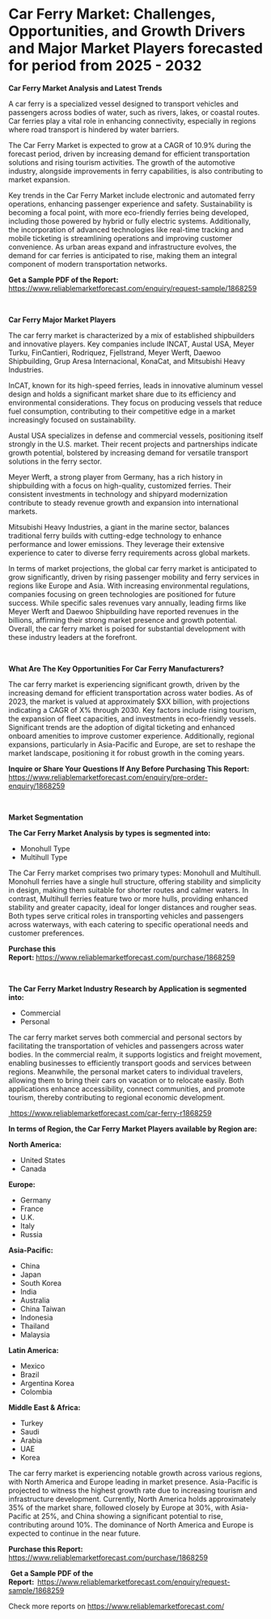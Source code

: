 <p><h1>Car Ferry Market: Challenges, Opportunities, and Growth Drivers and Major Market Players forecasted for period from 2025 - 2032</h1></p><p><strong>Car Ferry Market Analysis and Latest Trends</strong></p>
<p><p>A car ferry is a specialized vessel designed to transport vehicles and passengers across bodies of water, such as rivers, lakes, or coastal routes. Car ferries play a vital role in enhancing connectivity, especially in regions where road transport is hindered by water barriers.</p><p>The Car Ferry Market is expected to grow at a CAGR of 10.9% during the forecast period, driven by increasing demand for efficient transportation solutions and rising tourism activities. The growth of the automotive industry, alongside improvements in ferry capabilities, is also contributing to market expansion. </p><p>Key trends in the Car Ferry Market include electronic and automated ferry operations, enhancing passenger experience and safety. Sustainability is becoming a focal point, with more eco-friendly ferries being developed, including those powered by hybrid or fully electric systems. Additionally, the incorporation of advanced technologies like real-time tracking and mobile ticketing is streamlining operations and improving customer convenience. As urban areas expand and infrastructure evolves, the demand for car ferries is anticipated to rise, making them an integral component of modern transportation networks.</p></p>
<p><strong>Get a Sample PDF of the Report:&nbsp;</strong> <a href="https://www.reliablemarketforecast.com/enquiry/request-sample/1868259?utm_campaign=2618&utm_medium=2&utm_source=Github&utm_content=ia&utm_term=19022025&utm_id=car-ferry">https://www.reliablemarketforecast.com/enquiry/request-sample/1868259</a></p>
<p>&nbsp;</p>
<p><strong>Car Ferry Major Market Players</strong></p>
<p><p>The car ferry market is characterized by a mix of established shipbuilders and innovative players. Key companies include INCAT, Austal USA, Meyer Turku, FinCantieri, Rodriquez, Fjellstrand, Meyer Werft, Daewoo Shipbuilding, Grup Aresa Internacional, KonaCat, and Mitsubishi Heavy Industries. </p><p>InCAT, known for its high-speed ferries, leads in innovative aluminum vessel design and holds a significant market share due to its efficiency and environmental considerations. They focus on producing vessels that reduce fuel consumption, contributing to their competitive edge in a market increasingly focused on sustainability.</p><p>Austal USA specializes in defense and commercial vessels, positioning itself strongly in the U.S. market. Their recent projects and partnerships indicate growth potential, bolstered by increasing demand for versatile transport solutions in the ferry sector.</p><p>Meyer Werft, a strong player from Germany, has a rich history in shipbuilding with a focus on high-quality, customized ferries. Their consistent investments in technology and shipyard modernization contribute to steady revenue growth and expansion into international markets.</p><p>Mitsubishi Heavy Industries, a giant in the marine sector, balances traditional ferry builds with cutting-edge technology to enhance performance and lower emissions. They leverage their extensive experience to cater to diverse ferry requirements across global markets.</p><p>In terms of market projections, the global car ferry market is anticipated to grow significantly, driven by rising passenger mobility and ferry services in regions like Europe and Asia. With increasing environmental regulations, companies focusing on green technologies are positioned for future success. While specific sales revenues vary annually, leading firms like Meyer Werft and Daewoo Shipbuilding have reported revenues in the billions, affirming their strong market presence and growth potential. Overall, the car ferry market is poised for substantial development with these industry leaders at the forefront.</p></p>
<p>&nbsp;</p>
<p><strong>What Are The Key Opportunities For Car Ferry Manufacturers?</strong></p>
<p><p>The car ferry market is experiencing significant growth, driven by the increasing demand for efficient transportation across water bodies. As of 2023, the market is valued at approximately $XX billion, with projections indicating a CAGR of X% through 2030. Key factors include rising tourism, the expansion of fleet capacities, and investments in eco-friendly vessels. Significant trends are the adoption of digital ticketing and enhanced onboard amenities to improve customer experience. Additionally, regional expansions, particularly in Asia-Pacific and Europe, are set to reshape the market landscape, positioning it for robust growth in the coming years.</p></p>
<p><strong>Inquire or Share Your Questions If Any Before Purchasing This Report:</strong> <a href="https://www.reliablemarketforecast.com/enquiry/pre-order-enquiry/1868259?utm_campaign=2618&utm_medium=2&utm_source=Github&utm_content=ia&utm_term=19022025&utm_id=car-ferry">https://www.reliablemarketforecast.com/enquiry/pre-order-enquiry/1868259</a></p>
<p>&nbsp;</p>
<p><strong>Market Segmentation</strong></p>
<p><strong>The Car Ferry Market Analysis by types is segmented into:</strong></p>
<p><ul><li>Monohull Type</li><li>Multihull Type</li></ul></p>
<p><p>The Car Ferry market comprises two primary types: Monohull and Multihull. Monohull ferries have a single hull structure, offering stability and simplicity in design, making them suitable for shorter routes and calmer waters. In contrast, Multihull ferries feature two or more hulls, providing enhanced stability and greater capacity, ideal for longer distances and rougher seas. Both types serve critical roles in transporting vehicles and passengers across waterways, with each catering to specific operational needs and customer preferences.</p></p>
<p><strong>Purchase this Report:&nbsp;</strong><a href="https://www.reliablemarketforecast.com/purchase/1868259?utm_campaign=2618&utm_medium=2&utm_source=Github&utm_content=ia&utm_term=19022025&utm_id=car-ferry">https://www.reliablemarketforecast.com/purchase/1868259</a></p>
<p>&nbsp;</p>
<p><strong>The Car Ferry Market Industry Research by Application is segmented into:</strong></p>
<p><ul><li>Commercial</li><li>Personal</li></ul></p>
<p><p>The car ferry market serves both commercial and personal sectors by facilitating the transportation of vehicles and passengers across water bodies. In the commercial realm, it supports logistics and freight movement, enabling businesses to efficiently transport goods and services between regions. Meanwhile, the personal market caters to individual travelers, allowing them to bring their cars on vacation or to relocate easily. Both applications enhance accessibility, connect communities, and promote tourism, thereby contributing to regional economic development.</p></p>
<p><a href="https://www.reliablemarketforecast.com/car-ferry-r1868259?utm_campaign=2618&utm_medium=2&utm_source=Github&utm_content=ia&utm_term=19022025&utm_id=car-ferry">&nbsp;https://www.reliablemarketforecast.com/car-ferry-r1868259</a></p>
<p><strong>In terms of Region, the Car Ferry Market Players available by Region are:</strong></p>
<p>
    <p> <strong> North America: </strong>
        <ul>
            <li>United States</li>
            <li>Canada</li>
        </ul>
        </p> 
    <p> <strong> Europe: </strong>
        <ul>
            <li>Germany</li>
            <li>France</li>
            <li>U.K.</li>
            <li>Italy</li>
            <li>Russia</li>
        </ul>
        </p> 
    <p> <strong> Asia-Pacific: </strong>
        <ul>
            <li>China</li>
            <li>Japan</li>
            <li>South Korea</li>
            <li>India</li>
            <li>Australia</li>
            <li>China Taiwan</li>
            <li>Indonesia</li>
            <li>Thailand</li>
            <li>Malaysia</li>
        </ul>
        </p> 
    <p> <strong> Latin America: </strong>
        <ul>
            <li>Mexico</li>
            <li>Brazil</li>
            <li>Argentina Korea</li>
            <li>Colombia</li>
        </ul>
        </p> 
    <p> <strong> Middle East & Africa: </strong>
        <ul>
            <li>Turkey</li>
            <li>Saudi</li>
            <li>Arabia</li>
            <li>UAE</li>
            <li>Korea</li>
        </ul>
    </p>
    </p>
<p><p>The car ferry market is experiencing notable growth across various regions, with North America and Europe leading in market presence. Asia-Pacific is projected to witness the highest growth rate due to increasing tourism and infrastructure development. Currently, North America holds approximately 35% of the market share, followed closely by Europe at 30%, with Asia-Pacific at 25%, and China showing a significant potential to rise, contributing around 10%. The dominance of North America and Europe is expected to continue in the near future.</p></p>
<p><strong>Purchase this Report: </strong><a href="https://www.reliablemarketforecast.com/purchase/1868259?utm_campaign=2618&utm_medium=2&utm_source=Github&utm_content=ia&utm_term=19022025&utm_id=car-ferry">https://www.reliablemarketforecast.com/purchase/1868259</a></p>
<p>&nbsp;<strong>Get a Sample PDF of the Report:&nbsp;&nbsp;</strong><a href="https://www.reliablemarketforecast.com/enquiry/request-sample/1868259?utm_campaign=2618&utm_medium=2&utm_source=Github&utm_content=ia&utm_term=19022025&utm_id=car-ferry">https://www.reliablemarketforecast.com/enquiry/request-sample/1868259</a></p>
<p><strong></strong></p>
<p>Check more reports on <a href="https://www.reliablemarketforecast.com/?utm_campaign=2618&utm_medium=2&utm_source=Github&utm_content=ia&utm_term=19022025&utm_id=car-ferry">https://www.reliablemarketforecast.com/</a></p>
